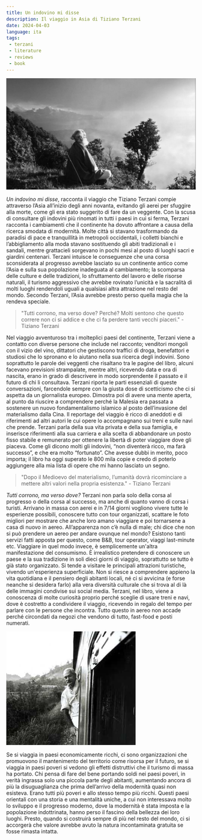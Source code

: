 ```yaml
---
title: Un indovino mi disse
description: Il viaggio in Asia di Tiziano Terzani
date: 2024-04-03
language: ita
tags:
 - terzani
 - literature
 - reviews
 - book
---
```


![terzani](/assets/img/terzani3.webp "Tiziano Terzani")

_Un indovino mi disse_, racconta il viaggio che Tiziano Terzani compie attraverso l’Asia all’inizio degli anni novanta, evitando gli aerei per sfuggire alla morte, come gli era stato suggerito di fare da un veggente. Con la scusa di consultare gli indovini più rinomati in tutti i paesi in cui si ferma, Terzani racconta i cambiamenti che il continente ha dovuto affrontare a causa della ricerca smodata di modernità. Molte città si stavano trasformando da paradisi di pace e tranquillità in metropoli occidentali, i colletti bianchi e l’abbigliamento alla moda stavano sostituendo gli abiti tradizionali e i sandali, mentre grattacieli sorgevano in pochi mesi al posto di luoghi sacri e giardini centenari. Terzani intuisce le conseguenze che una corsa sconsiderata al progresso avrebbe lasciato su un continente antico come l’Asia e sulla sua popolazione inadeguata al cambiamento; la scomparsa delle culture e delle tradizioni, lo sfruttamento del lavoro e delle risorse naturali, il turismo aggressivo che avrebbe rovinato l’unicità e la sacralità di molti luoghi rendendoli uguali a qualsiasi altra attrazione nel resto del mondo. Secondo Terzani, l’Asia avrebbe presto perso quella magia che la rendeva speciale.
> "Tutti corrono, ma verso dove? Perché? Molti sentono che questo correre non ci si addice e che ci fa perdere tanti vecchi piaceri." - Tiziano Terzani

Nel viaggio avventuroso tra i molteplici paesi del continente, Terzani viene a contatto con diverse persone che include nel racconto; venditori mongoli con il vizio del vino, dittatori che gestiscono traffici di droga, benefattori e studiosi che lo spronano e lo aiutano nella sua ricerca degli indovini. Sono soprattutto le parole dei veggenti che risaltano tra le pagine del libro, alcuni facevano previsioni strampalate, mentre altri, ricevendo data e ora di nascita, erano in grado di descrivere in modo sorprendente il passato e il futuro di chi li consultava. Terzani riporta le parti essenziali di queste conversazioni, farcendole sempre con la giusta dose di scetticismo che ci si aspetta da un giornalista europeo. Dimostra poi di avere una mente aperta, al punto da riuscire a comprendere perché la Malesia era passata a sostenere un nuovo fondamentalismo islamico al posto dell’invasione del materialismo dalla Cina. Il reportage del viaggio è ricco di aneddoti e di riferimenti ad altri autori le cui opere lo accompagnano sui treni e sulle navi che prende. Terzani parla della sua vita privata e della sua famiglia, e inserisce riferimenti alla sua carriera e alla scelta di abbandonare un posto fisso stabile e remunerato per ottenere la libertà di poter viaggiare dove gli piaceva. Come gli dicono molti gli indovini, “non diventerà ricco, ma farà successo”, e che era molto “fortunato”. Che avesse dubbi in merito, poco importa; il libro ha oggi superato le 800 mila copie e credo di poterlo aggiungere alla mia lista di opere che mi hanno lasciato un segno.
> "Dopo il Medioevo del materialismo, l’umanità dovrà ricominciare a mettere altri valori nella propria esistenza." - Tiziano Terzani

*Tutti corrono, ma verso dove?* Terzani non parla solo della corsa al progresso o della corsa al successo, ma anche di quanto vanno di corsa i turisti. Arrivano in massa con aerei e in 7/14 giorni vogliono vivere tutte le esperienze possibili, conoscere tutto con tour organizzati, scattare le foto migliori per mostrare che anche loro amano viaggiare e poi tornarsene a casa di nuovo in aereo. All’apparenza non c’è nulla di male; chi dice che non si può prendere un aereo per andare ovunque nel mondo? Esistono tanti servizi fatti apposta per questo, come B&B, tour operator, viaggi last-minute etc. Viaggiare in quel modo invece, è semplicemente un'altra manifestazione del consumismo. È irrealistico pretendere di conoscere un paese e la sua tradizione in soli dieci giorni di viaggio, soprattutto se tutto è già stato organizzato. Si tende a visitare le principali attrazioni turistiche, vivendo un'esperienza superficiale. Non si riesce a comprendere appieno la vita quotidiana e il pensiero degli abitanti locali, né ci si avvicina (e forse neanche si desidera farlo) alla vera diversità culturale che si trova al di là delle immagini condivise sui social media. Terzani, nel libro, viene a conoscenza di molte curiosità proprio perché sceglie di usare treni e navi, dove è costretto a condividere il viaggio, ricevendo in regalo del tempo per parlare con le persone che incontra. Tutto questo in aereo non accade perché circondati da negozi che vendono di tutto, fast-food e posti numerati. 

![terzani](/assets/img/terzani.jpg "Tiziano Terzani in viaggio")

Se si viaggia in paesi economicamente ricchi, ci sono organizzazioni che promuovono il mantenimento del territorio come risorsa per il futuro, se si viaggia in paesi poveri si vedono gli effetti distruttivi che il turismo di massa ha portato. Chi pensa di fare del bene portando soldi nei paesi poveri, in verità ingrassa solo una piccola parte degli abitanti, aumentando ancora di più la disuguaglianza che prima dell’arrivo della modernità quasi non esisteva. Erano tutti più poveri e allo stesso tempo più ricchi. Questi paesi orientali con una storia e una mentalità uniche, a cui non interessava molto lo sviluppo e il progresso moderno, dove la modernità è stata imposta e la popolazione indottrinata, hanno perso il fascino della bellezza dei loro luoghi. Presto, quando si costruirà sempre di più nel resto del mondo, ci si accorgerà che valore avrebbe avuto la natura incontaminata gratuita se fosse rimasta intatta.